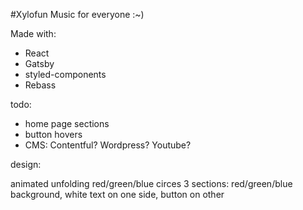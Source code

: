 #Xylofun
Music for everyone :~)

Made with:

- React
- Gatsby
- styled-components
- Rebass

todo:

- home page sections
- button hovers
- CMS: Contentful? Wordpress? Youtube?

design:

animated unfolding red/green/blue circes
3 sections: red/green/blue background, white text on one side, button on other
